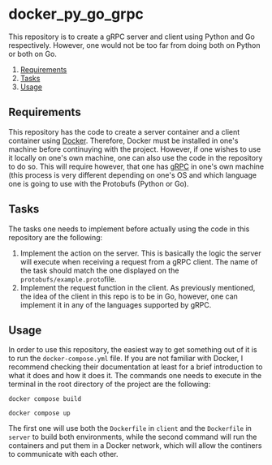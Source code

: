 # docker_py_go_grpc
This repository is to create a gRPC server and client using Python and Go respectively. However, one would not be too far from doing both on Python or both on Go.
1. [Requirements](#requirements)
2. [Tasks](#tasks)
3. [Usage](#usage)


## Requirements
This repository has the code to create a server container and a client container using [Docker](https://www.docker.com). Therefore, Docker must be installed in one's machine before continuying with the project. However, if one wishes to use it locally on one's own machine, one can also use the code in the repository to do so. This will require however, that one has [gRPC](https://grpc.io/docs/) in one's own machine (this process is very different depending on one's OS and which language one is going to use with the Protobufs (Python or Go).

## Tasks
The tasks one needs to implement before actually using the code in this repository are the following:
1. Implement the action on the server. This is basically the logic the server will execute when receiving a request from a gRPC client. The name of the task should match the one displayed on the `protobufs/example.proto`file.
2. Implement the request function in the client. As previously mentioned, the idea of the client in this repo is to be in Go, however, one can implement it in any of the languages supported by gRPC.

## Usage
In order to use this repository, the easiest way to get something out of it is to run the `docker-compose.yml` file. If you are not familiar with Docker, I recommend checking their documentation at least for a brief introduction to what it does and how it does it. The commands one needs to execute in the terminal in the root directory of the project are the following:

```
docker compose build

docker compose up

```

The first one will use both the `Dockerfile` in `client` and the `Dockerfile` in `server` to build both environments, while the second command will run the containers and put them in a Docker network, which will allow the continers to communicate with each other. 
